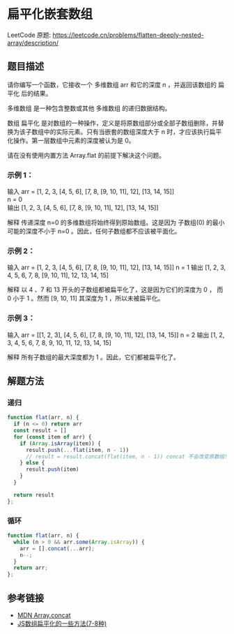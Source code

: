 # 扁平化嵌套数组

LeetCode 原题: https://leetcode.cn/problems/flatten-deeply-nested-array/description/

## 题目描述

请你编写一个函数，它接收一个 多维数组 arr 和它的深度 n ，并返回该数组的 扁平化 后的结果。

多维数组 是一种包含整数或其他 多维数组 的递归数据结构。

数组 扁平化 是对数组的一种操作，定义是将原数组部分或全部子数组删除，并替换为该子数组中的实际元素。只有当嵌套的数组深度大于 n 时，才应该执行扁平化操作。第一层数组中元素的深度被认为是 0。

请在没有使用内置方法 Array.flat 的前提下解决这个问题。

 

### 示例 1：

输入
arr = [1, 2, 3, [4, 5, 6], [7, 8, [9, 10, 11], 12], [13, 14, 15]]  
n = 0  
输出
[1, 2, 3, [4, 5, 6], [7, 8, [9, 10, 11], 12], [13, 14, 15]]

解释
传递深度 n=0 的多维数组将始终得到原始数组。这是因为 子数组(0) 的最小可能的深度不小于 n=0 。因此，任何子数组都不应该被平面化。

### 示例 2：

输入
arr = [1, 2, 3, [4, 5, 6], [7, 8, [9, 10, 11], 12], [13, 14, 15]]
n = 1
输出
[1, 2, 3, 4, 5, 6, 7, 8, [9, 10, 11], 12, 13, 14, 15]

解释
以 4 、7 和 13 开头的子数组都被扁平化了，这是因为它们的深度为 0 ， 而 0 小于 1 。然而 [9, 10, 11] 其深度为 1 ，所以未被扁平化。

### 示例 3：

输入
arr = [[1, 2, 3], [4, 5, 6], [7, 8, [9, 10, 11], 12], [13, 14, 15]]
n = 2
输出
[1, 2, 3, 4, 5, 6, 7, 8, 9, 10, 11, 12, 13, 14, 15]

解释
所有子数组的最大深度都为 1 。因此，它们都被扁平化了。

## 解题方法

### 递归

```js
function flat(arr, n) {
  if (n <= 0) return arr
  const result = []
  for (const item of arr) {
    if (Array.isArray(item)) {
      result.push(...flat(item, n - 1))
      // result = result.concat(flat(item, n - 1)) concat 不会改变原数组!
    } else {
      result.push(item)
    }
  }

  return result
};
```

### 循环

```js
function flat(arr, n) {
  while (n > 0 && arr.some(Array.isArray)) {
    arr = [].concat(...arr);
    n--;
  }
  return arr;
};
```

## 参考链接

* [MDN Array.concat](https://developer.mozilla.org/zh-CN/docs/Web/JavaScript/Reference/Global_Objects/Array/concat)
* [JS数组扁平化的一些方法(7-8种)](https://juejin.cn/post/6844903805876699150)
